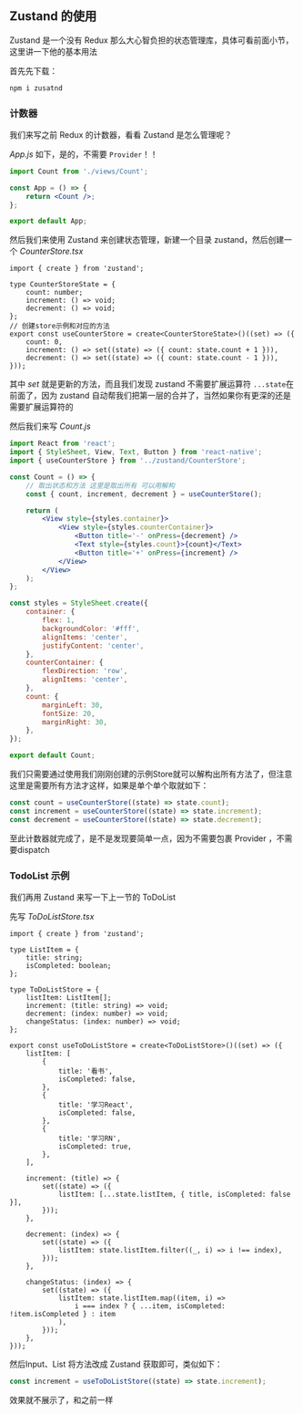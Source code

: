 ## Zustand 的使用

Zustand 是一个没有 Redux 那么大心智负担的状态管理库，具体可看前面小节，这里讲一下他的基本用法

首先先下载：

```bash
npm i zusatnd
```

### 计数器

我们来写之前 Redux 的计数器，看看 Zustand 是怎么管理呢？

*App.js* 如下，是的，不需要 `Provider`！！

```jsx
import Count from './views/Count';

const App = () => {
	return <Count />;
};

export default App;
```

然后我们来使用 Zustand 来创建状态管理，新建一个目录 zustand，然后创建一个 *CounterStore.tsx*

```tsx
import { create } from 'zustand';

type CounterStoreState = {
	count: number;
	increment: () => void;
	decrement: () => void;
};
// 创建store示例和对应的方法
export const useCounterStore = create<CounterStoreState>()((set) => ({
	count: 0,
	increment: () => set((state) => ({ count: state.count + 1 })),
	decrement: () => set((state) => ({ count: state.count - 1 })),
}));
```

其中 *set* 就是更新的方法，而且我们发现 zustand 不需要扩展运算符 `...state`在前面了，因为 zustand 自动帮我们把第一层的合并了，当然如果你有更深的还是需要扩展运算符的

然后我们来写 *Count.js*

```jsx
import React from 'react';
import { StyleSheet, View, Text, Button } from 'react-native';
import { useCounterStore } from '../zustand/CounterStore';

const Count = () => {
	// 取出状态和方法 这里是取出所有 可以用解构
	const { count, increment, decrement } = useCounterStore();

	return (
		<View style={styles.container}>
			<View style={styles.counterContainer}>
				<Button title='-' onPress={decrement} />
				<Text style={styles.count}>{count}</Text>
				<Button title='+' onPress={increment} />
			</View>
		</View>
	);
};

const styles = StyleSheet.create({
	container: {
		flex: 1,
		backgroundColor: '#fff',
		alignItems: 'center',
		justifyContent: 'center',
	},
	counterContainer: {
		flexDirection: 'row',
		alignItems: 'center',
	},
	count: {
		marginLeft: 30,
		fontSize: 20,
		marginRight: 30,
	},
});

export default Count;
```

我们只需要通过使用我们刚刚创建的示例Store就可以解构出所有方法了，但注意这里是需要所有方法才这样，如果是单个单个取就如下：

```js
const count = useCounterStore((state) => state.count);
const increment = useCounterStore((state) => state.increment);
const decrement = useCounterStore((state) => state.decrement);
```

至此计数器就完成了，是不是发现要简单一点，因为不需要包裹 Provider ，不需要dispatch

### TodoList 示例

我们再用 Zustand 来写一下上一节的 ToDoList

先写 *ToDoListStore.tsx*

```tsx
import { create } from 'zustand';

type ListItem = {
	title: string;
	isCompleted: boolean;
};

type ToDoListStore = {
	listItem: ListItem[];
	increment: (title: string) => void;
	decrement: (index: number) => void;
	changeStatus: (index: number) => void;
};

export const useToDoListStore = create<ToDoListStore>()((set) => ({
	listItem: [
		{
			title: '看书',
			isCompleted: false,
		},
		{
			title: '学习React',
			isCompleted: false,
		},
		{
			title: '学习RN',
			isCompleted: true,
		},
	],

	increment: (title) => {
		set((state) => ({
			listItem: [...state.listItem, { title, isCompleted: false }],
		}));
	},

	decrement: (index) => {
		set((state) => ({
			listItem: state.listItem.filter((_, i) => i !== index),
		}));
	},

	changeStatus: (index) => {
		set((state) => ({
			listItem: state.listItem.map((item, i) =>
				i === index ? { ...item, isCompleted: !item.isCompleted } : item
			),
		}));
	},
}));
```

然后Input、List 将方法改成 Zustand 获取即可，类似如下：

```js
const increment = useToDoListStore((state) => state.increment);
```

效果就不展示了，和之前一样
